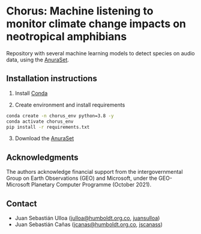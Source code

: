 # Chorus: Machine listening to monitor climate change impacts on neotropical amphibians

Repository with several machine learning models to detect species on audio data, using the [AnuraSet](https://github.com/jscanass/AnuraSet).

## Installation instructions

1. Install [Conda](http://conda.io/)

2. Create environment and install requirements

```bash
conda create -n chorus_env python=3.8 -y
conda activate chorus_env
pip install -r requirements.txt
```

3. Download the [AnuraSet](https://github.com/jscanass/AnuraSet)


## Acknowledgments
The authors acknowledge financial support from the intergovernmental Group on Earth Observations (GEO) and Microsoft, under the GEO-Microsoft Planetary Computer Programme (October 2021).

## Contact

- Juan Sebastián Ulloa (julloa@humboldt.org.co, [juansulloa](https://github.com/juansulloa))
- Juan Sebastián Cañas (jcanas@humboldt.org.co, [jscanass](https://github.com/jscanass))

